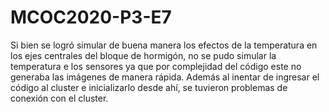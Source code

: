 # MCOC2020-P3-E7
Si bien se logró simular de buena manera los efectos de la temperatura en los ejes centrales del bloque de hormigón, no se pudo simular la temperatura e los sensores ya que por complejidad del código este no generaba las imágenes de manera rápida. Además al inentar de ingresar el código al cluster e inicializarlo desde ahí, se tuvieron problemas de conexión con el cluster.
